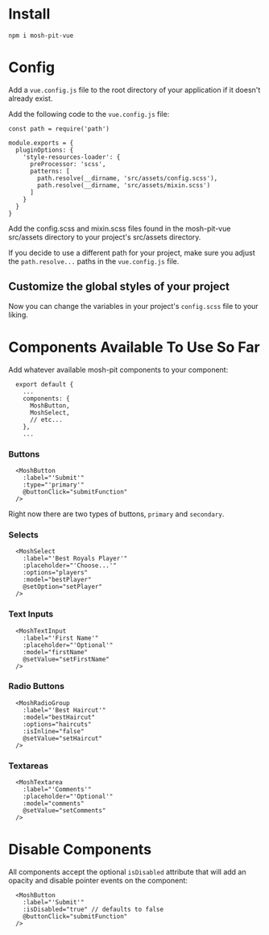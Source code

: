 # Install
`npm i mosh-pit-vue`

# Config
Add a `vue.config.js` file to the root directory of your application if it doesn't already exist.

Add the following code to the `vue.config.js` file:
```$xslt
const path = require('path')

module.exports = {
  pluginOptions: {
    'style-resources-loader': {
      preProcessor: 'scss',
      patterns: [
        path.resolve(__dirname, 'src/assets/config.scss'),
        path.resolve(__dirname, 'src/assets/mixin.scss')
      ]
    }
  }
}
```

Add the config.scss and mixin.scss files found in the mosh-pit-vue src/assets directory to your project's src/assets directory.  

If you decide to use a different path for your project, make sure you adjust the `path.resolve...` paths in the `vue.config.js` file.


## Customize the global styles of your project
Now you can change the variables in your project's `config.scss` file to your liking.


# Components Available To Use So Far
Add whatever available mosh-pit components to your component:
```
  export default {
    ... 
    components: {
      MoshButton,
      MoshSelect,
      // etc...
    },
    ...
```
### Buttons
```
  <MoshButton 
    :label="'Submit'"
    :type="'primary'"
    @buttonClick="submitFunction"
  />
```

Right now there are two types of buttons, `primary` and `secondary`.

### Selects
```
  <MoshSelect
    :label="'Best Royals Player'"
    :placeholder="'Choose...'"
    :options="players"
    :model="bestPlayer"
    @setOption="setPlayer"
  />
```
### Text Inputs
```
  <MoshTextInput
    :label="'First Name'"
    :placeholder="'Optional'"
    :model="firstName"
    @setValue="setFirstName"
  />
```
### Radio Buttons
```
  <MoshRadioGroup
    :label="'Best Haircut'"
    :model="bestHaircut"
    :options="haircuts"
    :isInline="false"
    @setValue="setHaircut"
  />
```
### Textareas
```
  <MoshTextarea
    :label="'Comments'"
    :placeholder="'Optional'"
    :model="comments"
    @setValue="setComments"
  />
```

# Disable Components
All components accept the optional `isDisabled` attribute that will add an opacity and disable pointer events on the component:
```
  <MoshButton 
    :label="'Submit'"
    :isDisabled="true" // defaults to false
    @buttonClick="submitFunction"
  />
```